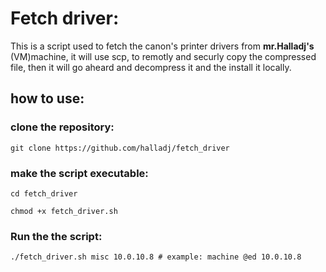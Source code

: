 # Fetch driver:

This is a script used to fetch the canon's printer drivers from **mr.Halladj's** (VM)machine, it will use scp, to remotly and securly copy the compressed file, then it will go aheard and decompress it and the install it locally.


## how to use:

### clone the repository:
`git clone https://github.com/halladj/fetch_driver`


### make the script executable:
```
cd fetch_driver

chmod +x fetch_driver.sh
```

### Run the the script:
`./fetch_driver.sh misc 10.0.10.8 # example: machine @ed 10.0.10.8` 
